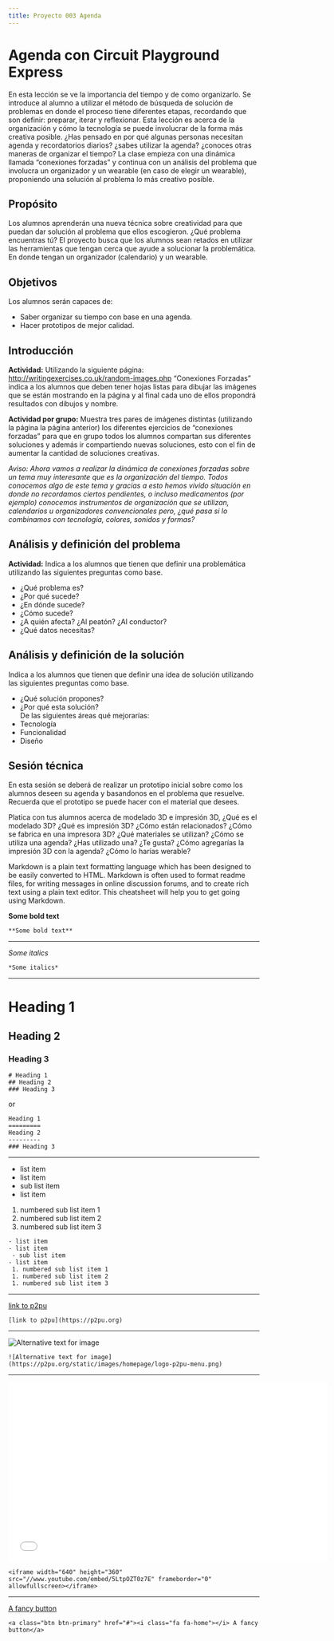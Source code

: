 ```yaml
---
title: Proyecto 003 Agenda 
---
```


# Agenda con Circuit Playground Express
En esta lección se ve la importancia del tiempo y de como organizarlo. Se introduce al alumno a utilizar el método de búsqueda de solución de problemas en donde el proceso tiene diferentes etapas, recordando que son definir: preparar, iterar y reflexionar. Esta lección es acerca de la organización y cómo la tecnología se puede involucrar de la forma más creativa posible. ¿Has pensado en por qué algunas personas necesitan agenda y recordatorios diarios? ¿sabes utilizar la agenda? ¿conoces otras maneras de organizar el tiempo? La clase empieza con una dinámica llamada “conexiones forzadas” y continua con un análisis del problema que involucra un organizador y un wearable (en caso de elegir un wearable), proponiendo una solución al problema lo más creativo posible. 

## Propósito
Los alumnos aprenderán una nueva técnica sobre creatividad para que puedan dar solución al problema que ellos escogieron. ¿Qué problema encuentras tú? El proyecto busca que los alumnos sean retados en utilizar las herramientas que tengan cerca que ayude a solucionar la problemática. En donde tengan un organizador (calendario) y un wearable.

## Objetivos
Los alumnos serán capaces de: 
- Saber organizar su tiempo con base en una agenda. 
- Hacer prototipos de mejor calidad.

## Introducción
**Actividad:** Utilizando la siguiente página: http://writingexercises.co.uk/random-images.php “Conexiones Forzadas” indica a los alumnos que deben tener hojas listas para dibujar las imágenes que se están mostrando en la página y al final cada uno de ellos propondrá resultados con dibujos y nombre.

**Actividad por grupo:** Muestra tres pares de imágenes distintas (utilizando la página la página anterior) los diferentes ejercicios de “conexiones forzadas” para que en grupo todos los alumnos compartan sus diferentes soluciones y además ir compartiendo nuevas soluciones, esto con el fin de aumentar la cantidad de soluciones creativas.

*Aviso: Ahora vamos a realizar la dinámica de conexiones forzadas sobre un tema muy interesante que es la organización del tiempo. Todos conocemos algo de este tema y gracias a esto hemos vivido situación en donde no recordamos ciertos pendientes, o incluso medicamentos (por ejemplo) conocemos instrumentos de organización que se utilizan, calendarios u organizadores convencionales pero, ¿qué pasa si lo combinamos con tecnología, colores, sonidos y formas?*

## Análisis y definición del problema
**Actividad:** Indica a los alumnos que tienen que definir una problemática utilizando las siguientes preguntas como base. 
- ¿Qué problema es? 
- ¿Por qué sucede? 
- ¿En dónde sucede? 
- ¿Cómo sucede? 
- ¿A quién afecta? ¿Al peatón? ¿Al conductor? 
- ¿Qué datos necesitas?

## Análisis y definición de la solución
Indica a los alumnos que tienen que definir una idea de solución utilizando las siguientes preguntas como base. 
- ¿Qué solución propones?
- ¿Por qué esta solución?   
De las siguientes áreas qué mejorarías:      
- Tecnología      
- Funcionalidad      
- Diseño

## Sesión técnica
En esta sesión se deberá de realizar un prototipo inicial sobre como los alumnos deseen su agenda y basandonos en el problema que resuelve. Recuerda que el prototipo se puede hacer con el material que desees.

Platica con tus alumnos acerca de modelado 3D e impresión 3D, ¿Qué es el modelado 3D? ¿Qué es impresión 3D? ¿Cómo están relacionados? ¿Cómo se fabrica en una impresora 3D? ¿Qué materiales se utilizan? ¿Cómo se utiliza una agenda? ¿Has utilizado una? ¿Te gusta? ¿Cómo agregarías la impresión 3D con la agenda? ¿Cómo lo harías werable?



Markdown is a plain text formatting language which has been designed to be easily converted to HTML. Markdown is often used to format readme files, for writing messages in online discussion forums, and to create rich text using a plain text editor. This cheatsheet will help you to get going using Markdown.

**Some bold text**

```
**Some bold text**
```

----

*Some italics*

```
*Some italics*
```

----

# Heading 1
## Heading 2
### Heading 3

    # Heading 1
    ## Heading 2
    ### Heading 3

or

    Heading 1
    =========
    Heading 2
    ---------
    ### Heading 3

----

- list item
- list item
 - sub list item 
- list item
 1. numbered sub list item 1
 1. numbered sub list item 2
 1. numbered sub list item 3

```
- list item
- list item
 - sub list item 
- list item
 1. numbered sub list item 1
 1. numbered sub list item 2
 1. numbered sub list item 3
```

----

[link to p2pu](https://p2pu.org)

```
[link to p2pu](https://p2pu.org)
```

----

![Alternative text for image](https://p2pu.org/static/images/homepage/logo-p2pu-menu.png)

```
![Alternative text for image](https://p2pu.org/static/images/homepage/logo-p2pu-menu.png)
```

----

<iframe width="640" height="360" src="//www.youtube.com/embed/5LtpOZT0z7E" frameborder="0" allowfullscreen></iframe>

```
<iframe width="640" height="360" src="//www.youtube.com/embed/5LtpOZT0z7E" frameborder="0" allowfullscreen></iframe>
```

----

<a class="btn btn-primary" href="#"><i class="fa fa-home"></i> A fancy button</a>

```
<a class="btn btn-primary" href="#"><i class="fa fa-home"></i> A fancy button</a>
```
